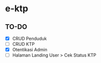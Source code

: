 # e-ktp


## TO-DO
* [x] CRUD Penduduk
* [ ] CRUD KTP
* [x] Otentikasi Admin
* [ ] Halaman Landing User > Cek Status KTP
